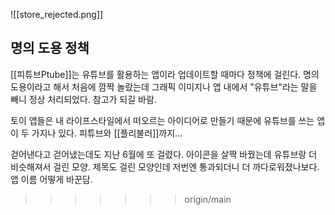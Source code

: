 ![[store_rejected.png]]

명의 도용 정책
---
[[피튜브Ptube]]는 유튜브를 활용하는 앱이라 업데이트할 때마다 정책에 걸린다. 
명의 도용이라고 해서 처음에 깜짝 놀랐는데 그래픽 이미지나 앱 내에서 "유튜브"라는 말을 빼니 정상 처리되었다. 참고가 되길 바람.

토이 앱들은 내 라이프스타일에서 떠오르는 아이디어로 만들기 때문에 유튜브를 쓰는 앱이 두 가지나 있다. 피튜브와 [[플리불러]]까지...

걷어낸다고 걷어냈는데도 지난 6월에 또 걸렸다.
아이콘을 살짝 바꿨는데 유튜브랑 더 비슷해져서 걸린 모양.
제목도 걸린 모양인데 저번엔 통과되더니 더 까다로워졌나보다. 앱 이름 어떻게 바꾼담.
>>>>>>> origin/main

